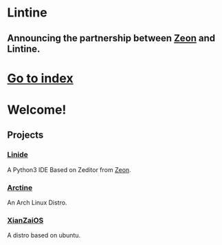# Lintine
## Announcing the partnership between [Zeon](https://zeon.dev/) and Lintine.
# [Go to index](https://lintine.github.io/INDEXPAGE)
# Welcome!
## Projects
### [Linide](https://github.com/Lintine/Linide)
A Python3 IDE Based on Zeditor from [Zeon](https://zeon.dev/).
### [Arctine](https://lintine.github.io/arctine-docs/)
An Arch Linux Distro.
### [XianZaiOS](https://lintine.github.io/XianZaiOS/)
A distro based on ubuntu.
